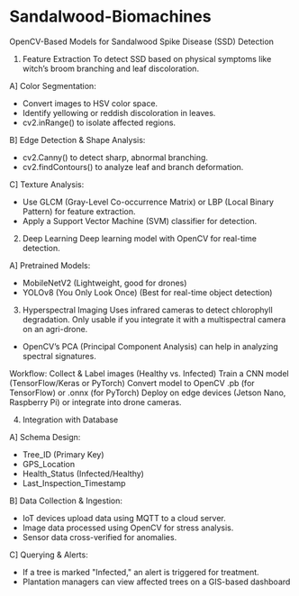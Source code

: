 # Sandalwood-Biomachines
OpenCV-Based Models for Sandalwood Spike Disease (SSD) Detection 

1. Feature Extraction
To detect SSD based on physical symptoms like witch’s broom branching and leaf discoloration.

A] Color Segmentation:
- Convert images to HSV color space.
- Identify yellowing or reddish discoloration in leaves.
- cv2.inRange() to isolate affected regions.

B] Edge Detection & Shape Analysis:
- cv2.Canny() to detect sharp, abnormal branching.
- cv2.findContours() to analyze leaf and branch deformation.

C] Texture Analysis:
- Use GLCM (Gray-Level Co-occurrence Matrix) or LBP (Local Binary Pattern) for feature extraction.
- Apply a Support Vector Machine (SVM) classifier for detection.


2. Deep Learning 
Deep learning model with OpenCV for real-time detection.

A] Pretrained Models:
- MobileNetV2 (Lightweight, good for drones)
- YOLOv8 (You Only Look Once) (Best for real-time object detection)

3. Hyperspectral Imaging 
Uses infrared cameras to detect chlorophyll degradation. Only usable if you integrate it with a multispectral camera on an agri-drone.
- OpenCV’s PCA (Principal Component Analysis) can help in analyzing spectral signatures.

Workflow:
Collect & Label images (Healthy vs. Infected)
Train a CNN model (TensorFlow/Keras or PyTorch)
Convert model to OpenCV .pb (for TensorFlow) or .onnx (for PyTorch)
Deploy on edge devices (Jetson Nano, Raspberry Pi) or integrate into drone cameras.

4. Integration with Database

A] Schema Design:
- Tree_ID (Primary Key)
- GPS_Location
- Health_Status (Infected/Healthy)
- Last_Inspection_Timestamp

B] Data Collection & Ingestion:
- IoT devices upload data using MQTT to a cloud server.
- Image data processed using OpenCV for stress analysis.
- Sensor data cross-verified for anomalies.

C] Querying & Alerts:
- If a tree is marked "Infected," an alert is triggered for treatment.
- Plantation managers can view affected trees on a GIS-based dashboard
